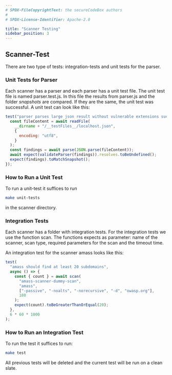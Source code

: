 ```yaml
---
# SPDX-FileCopyrightText: the secureCodeBox authors
#
# SPDX-License-Identifier: Apache-2.0

title: "Scanner Testing"
sidebar_position: 3
---
```

## Scanner-Test

There are two type of tests: integration-tests and unit tests for the parser.

### Unit Tests for Parser

Each scanner has a parser and each parser has a unit test file. The unit test file is named parser.test.js. In this file the results from parser.js and the folder _snapshots_ are compared. If they are the same, the unit test was successful. A unit test can look like this:

```js
test("parser parses large json result without vulnerable extensions successfully", async () => {
  const fileContent = await readFile(
    __dirname + "/__testFiles__/localhost.json",
    {
      encoding: "utf8",
    }
  );
  const findings = await parse(JSON.parse(fileContent));
  await expect(validateParser(findings)).resolves.toBeUndefined();
  expect(findings).toMatchSnapshot();
});

```

### How to Run a Unit Test

To run a unit-test it suffices to run
```bash
make unit-tests
```
in the scanner directory.

### Integration Tests

Each scanner has a folder with integration tests. For the integration tests we use the function scan. The functions expects as parameter: name of the scanner, scan type, required parameters for the scan and the timeout time.

An integration test for the scanner amass looks like this:

```js
test(
  "amass should find at least 20 subdomains",
  async () => {
    const { count } = await scan(
      "amass-scanner-dummy-scan",
      "amass",
      ["-passive", "-noalts", "-norecursive", "-d", "owasp.org"],
      180
    );
    expect(count).toBeGreaterThanOrEqual(20);
  },
  6 * 60 * 1000
);
```

### How to Run an Integration Test

To run the test it suffices to run:
```bash
make test
```
All previous tests will be deleted and the current test will be run on a clean slate.

